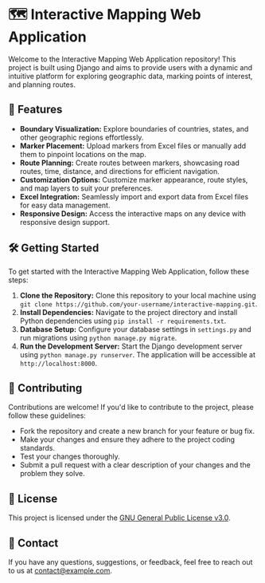 # 🗺️ Interactive Mapping Web Application

Welcome to the Interactive Mapping Web Application repository! This project is built using Django and aims to provide users with a dynamic and intuitive platform for exploring geographic data, marking points of interest, and planning routes.

## 🚀 Features

- **Boundary Visualization:** Explore boundaries of countries, states, and other geographic regions effortlessly.
- **Marker Placement:** Upload markers from Excel files or manually add them to pinpoint locations on the map.
- **Route Planning:** Create routes between markers, showcasing road routes, time, distance, and directions for efficient navigation.
- **Customization Options:** Customize marker appearance, route styles, and map layers to suit your preferences.
- **Excel Integration:** Seamlessly import and export data from Excel files for easy data management.
- **Responsive Design:** Access the interactive maps on any device with responsive design support.

## 🛠️ Getting Started

To get started with the Interactive Mapping Web Application, follow these steps:

1. **Clone the Repository:** Clone this repository to your local machine using `git clone https://github.com/your-username/interactive-mapping.git`.
2. **Install Dependencies:** Navigate to the project directory and install Python dependencies using `pip install -r requirements.txt`.
3. **Database Setup:** Configure your database settings in `settings.py` and run migrations using `python manage.py migrate`.
4. **Run the Development Server:** Start the Django development server using `python manage.py runserver`. The application will be accessible at `http://localhost:8000`.

## 🤝 Contributing

Contributions are welcome! If you'd like to contribute to the project, please follow these guidelines:

- Fork the repository and create a new branch for your feature or bug fix.
- Make your changes and ensure they adhere to the project coding standards.
- Test your changes thoroughly.
- Submit a pull request with a clear description of your changes and the problem they solve.

## 📄 License

This project is licensed under the [GNU General Public License v3.0](LICENSE).

## 📧 Contact

If you have any questions, suggestions, or feedback, feel free to reach out to us at [contact@example.com](mailto:contact@example.com).
